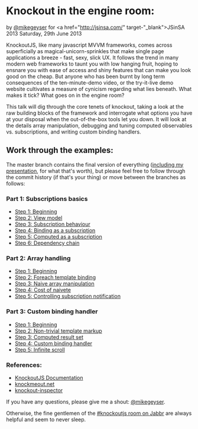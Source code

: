 Knockout in the engine room:
===========================
by <a href="http://twitter.com/mikegeyser" target="_blank">@mikegeyser</a>
for <a href="http://jsinsa.com/" target-"_blank">JSinSA 2013</a>
Saturday, 29th June 2013

KnockoutJS, like many javascript MVVM frameworks, comes across superficially as magical-unicorn-sprinkles that make single page applications a breeze - fast, sexy, slick UX. It follows the trend in many modern web frameworks to taunt you with low hanging fruit, hoping to ensnare you with ease of access and shiny features that can make you look good on the cheap. But anyone who has been burnt by long term consequences of the ten-minute-demo video, or the try-it-live demo website cultivates a measure of cynicism regarding what lies beneath. What makes it tick? What goes on in the engine room? 

This talk will dig through the core tenets of knockout, taking a look at the raw building blocks of the framework and interrogate what options you have at your disposal when the out-of-the-box tools let you down. It will look at the details array manipulation, debugging and tuning computed observables vs. subscriptions, and writing custom binding handlers.

## Work through the examples: ##

The master branch contains the final version of everything (<a href="https://github.com/mikegeyser/knockout-in-the-engine-room/blob/master/knockout-in-the-engine-room.pdf">including my presentation</a>, for what that's worth), but please feel free to follow through the commit history (if that's your thing) or move between the branches as follows:

### Part 1: Subscriptions basics ###
- <a href="https://github.com/mikegeyser/knockout-in-the-engine-room/tree/1-1">Step 1: Beginning</a>
- <a href="https://github.com/mikegeyser/knockout-in-the-engine-room/tree/1-2">Step 2: View model</a>
- <a href="https://github.com/mikegeyser/knockout-in-the-engine-room/tree/1-3">Step 3: Subscription behaviour</a>
- <a href="https://github.com/mikegeyser/knockout-in-the-engine-room/tree/1-4">Step 4: Binding as a subscription</a>
- <a href="https://github.com/mikegeyser/knockout-in-the-engine-room/tree/1-5">Step 5: Computed as a subscription</a>
- <a href="https://github.com/mikegeyser/knockout-in-the-engine-room/tree/1-6">Step 6: Dependency chain</a>

### Part 2: Array handling ###
- <a href="https://github.com/mikegeyser/knockout-in-the-engine-room/tree/2-1">Step 1: Beginning</a>
- <a href="https://github.com/mikegeyser/knockout-in-the-engine-room/tree/2-2">Step 2: Foreach template binding</a>
- <a href="https://github.com/mikegeyser/knockout-in-the-engine-room/tree/2-3">Step 3: Naive array manipulation</a>
- <a href="https://github.com/mikegeyser/knockout-in-the-engine-room/tree/2-4">Step 4: Cost of naivete</a>
- <a href="https://github.com/mikegeyser/knockout-in-the-engine-room/tree/2-5">Step 5: Controlling subscription notification</a>

### Part 3: Custom binding handler ###
- <a href="https://github.com/mikegeyser/knockout-in-the-engine-room/tree/3-1">Step 1: Beginning</a>
- <a href="https://github.com/mikegeyser/knockout-in-the-engine-room/tree/3-2">Step 2: Non-trivial template markup</a>
- <a href="https://github.com/mikegeyser/knockout-in-the-engine-room/tree/3-3">Step 3: Computed result set</a>
- <a href="https://github.com/mikegeyser/knockout-in-the-engine-room/tree/3-4">Step 4: Custom binding handler</a>
- <a href="https://github.com/mikegeyser/knockout-in-the-engine-room/tree/3-5">Step 5: Infinite scroll</a>

### References: ###
- <a href="http://knockoutjs.com/documentation/introduction.html" target="_blank">KnockoutJS Documentation</a>
- <a href="http://www.knockmeout.net/" target="_blank">knockmeout.net</a>
- <a href="https://github.com/mat-mcloughlin/knockout-inspector" target="_blank">knockout-inspector</a>

If you have any questions, please give me a shout: <a href="http://twitter.com/mikegeyser" target="_blank">@mikegeyser</a>.

Otherwise, the fine gentlemen of the <a href="https://jabbr.net/#/rooms/knockoutjs" target="_blank">#knockoutjs room on Jabbr</a> are always helpful and seem to never sleep.


